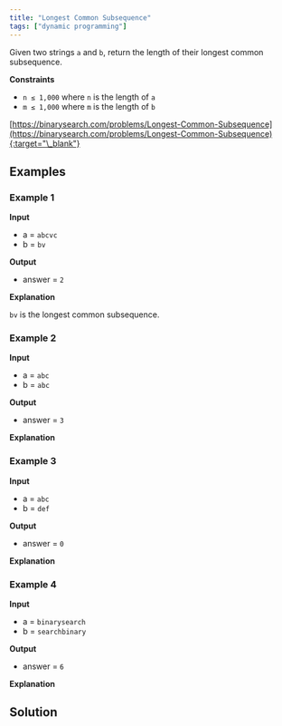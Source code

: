 ```yaml
---
title: "Longest Common Subsequence"
tags: ["dynamic programming"]
---
```


Given two strings `a` and `b`, return the length of their longest common subsequence.

**Constraints**

- `n ≤ 1,000` where `n` is the length of `a`
- `m ≤ 1,000` where `m` is the length of `b`

[https://binarysearch.com/problems/Longest-Common-Subsequence](https://binarysearch.com/problems/Longest-Common-Subsequence){:target="\_blank"}

## Examples

### Example 1

**Input**

- a = `abcvc`
- b = `bv`

**Output**

- answer = `2`

**Explanation**

`bv` is the longest common subsequence.

### Example 2

**Input**

- a = `abc`
- b = `abc`

**Output**

- answer = `3`

**Explanation**

### Example 3

**Input**

- a = `abc`
- b = `def`

**Output**

- answer = `0`

**Explanation**

### Example 4

**Input**

- a = `binarysearch`
- b = `searchbinary`

**Output**

- answer = `6`

**Explanation**

## Solution

<script src="https://gist.github.com/yaeba/16da7be5123724fcf6eccc25581cef5a.js?file=Longest-Common-Subsequence.cpp"></script>
